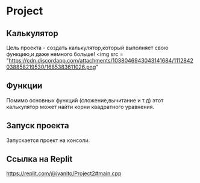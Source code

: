 # Project
## Калькулятор
Цель проекта - создать калькулятор,который выполняет свою функцию,и даже немного больше!
<img src = "https://cdn.discordapp.com/attachments/1038046943043141684/1112842038858219530/1685383611026.png"
## Функции 
Помимо основных функций (сложение,вычитание и т.д) этот калькулятор может найти корни квадратного уравнения.

## Запуск проекта
Запускается проект на консоли.
## Ссылка на Replit
https://replit.com/@ivanito/Project2#main.cpp
